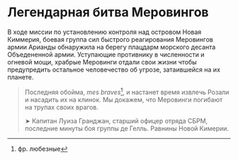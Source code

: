 # Легендарная битва Меровингов

В ходе миссии по установлению контроля над островом Новая Киммерия, боевая группа сил быстрого реагирования Меровингов армии Арианды обнаружила на берегу плацдарм морского десанта Объедененной армии. Уступающие противнику в численности и огневой мощи, храбрые Меровинги отдали свои жизни чтобы предупредить остальное человечество об угрозе, затаившейся на их планете.

> Последняя обойма, _mes braves_[^1], и настанет время извлечь Розали и насадить их на клинок. Мы докажем, что Меровинги погибают на трупах своих врагов.
>
> ➤ Капитан Луиза Гранджан, старший офицер отряда СБРМ, последние минуты боя группы де Гелль. Равнины Новой Кимерии.

[^1]: фр. любезные
